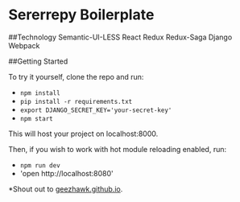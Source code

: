 Sererrepy Boilerplate
=============================

##Technology
Semantic-UI-LESS
React
Redux
Redux-Saga
Django
Webpack

##Getting Started

To try it yourself, clone the repo and run:

* `npm install`
* `pip install -r requirements.txt`
* `export DJANGO_SECRET_KEY='your-secret-key'`
* `npm start`

This will host your project on localhost:8000. 

Then, if you wish to work with hot module reloading enabled, run:

* `npm run dev`
* 'open http://localhost:8080'




*Shout out to [geezhawk.github.io](http://geezhawk.github.io/using-react-with-django-rest-framework).




